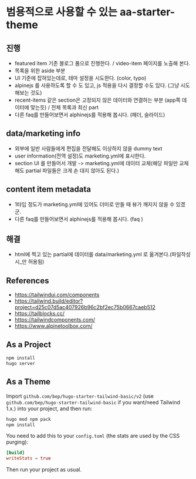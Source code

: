 # 범용적으로 사용할 수 있는 aa-starter-theme

## 진행

- featured item 기존 블로그 폼으로 진행한다. / video-item 페이지를 노출해 본다. 
- 목록을 위한 aside  부분
- UI 기준에 잡혀있는데로, 테마 설정을 시도한다. (color, typo)
- alpinejs 를 사용하도록 할 수 도 있고, js 적용을 다시 결정할 수도 있다. (그냥 시도해보는 것도)
- recent-items 같은 section은 고정되지 않은 데이터와 연결하는 부분 (app쪽 데이터에 맞는듯) / 전체 목록과 최신 part
- 다른 faq를 만들어보면서 alphinejs를 적용해 봅시다. (헤더, 슬라이드)



## data/marketing info
- 외부에 일반 사람들에게 편집을 전달해도 이상하지 않을 dummy text
- user information(전역 설정)도 marketing.yml에 표시한다. 
- section UI 를 만들어서 개발 -> marketing.yml에 데이터 교체(해당 파일만 교체해도 partial 파일들은 크게 손 대지 않아도 된다.)


## content item metadata
- 1타입 정도가 marketing.yml에 있어도 더미로 만들 때 뷰가 깨지지 않을 수 있겠군. 
- 다른 faq를 만들어보면서 alphinejs를 적용해 봅시다. (faq )

## 해결
- html에 찍고 있는 partial에 데이터를 data/marketing.yml 로 옮겨본다.(파일작성시_만 허용됨)

## References
- https://tailwindui.com/components
- https://tailwind.build/editor?project=d25c07d5ac407926b96c2bf2ec75b0667caeb512
- https://tailblocks.cc/
- https://tailwindcomponents.com/
- https://www.alpinetoolbox.com/



## As a Project

```bash
npm install
hugo server
```

## As a Theme

Import `github.com/bep/hugo-starter-tailwind-basic/v2` (use `github.com/bep/hugo-starter-tailwind-basic` if you want/need Tailwind 1.x.) into your project, and then run:

```bash
hugo mod npm pack
npm install
```

You need to add this to your `config.toml` (the stats are used by the CSS purging):

```toml
[build]
writeStats = true
```

Then run your project as usual.
